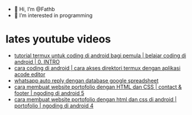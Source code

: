 - 👋 Hi, I’m @Fathb
- 👀 I’m interested in programming

# lates youtube videos
<!-- YOUTUBE:START -->
- [tutorial termux untuk coding di android bagi pemula | belajar coding di android | 0. INTRO](https://www.youtube.com/watch?v=XcbCoF7EMJk)
- [cara coding di android | cara akses direktori termux dengan aplikasi acode editor](https://www.youtube.com/watch?v=zmU5J7-TYPU)
- [whatsapp auto reply dengan database google spreadsheet](https://www.youtube.com/watch?v=omOqqCaoxxc)
- [cara membuat website portofolio dengan HTML dan CSS | contact &amp; footer | ngoding di android 5](https://www.youtube.com/watch?v=evKvlpEFpzA)
- [cara membuat website portofolio dengan html dan css di android | portofolio | ngoding di android 4](https://www.youtube.com/watch?v=c5gzWY-AC0w)
<!-- YOUTUBE:END -->

<!---
Fathb/Fathb is a ✨ special ✨ repository because its `README.md` (this file) appears on your GitHub profile.
You can click the Preview link to take a look at your changes.
--->
